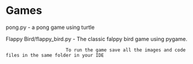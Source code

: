 # Games
pong.py - a pong game using turtle

Flappy Bird/flappy_bird.py - The classic falppy bird game using pygame.

                          To run the game save all the images and code files in the same folder in your IDE
